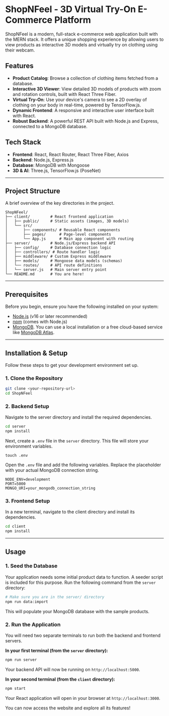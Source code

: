 # ShopNFeel - 3D Virtual Try-On E-Commerce Platform

ShopNFeel is a modern, full-stack e-commerce web application built with the MERN stack. It offers a unique shopping experience by allowing users to view products as interactive 3D models and virtually try on clothing using their webcam.

## Features

- **Product Catalog**: Browse a collection of clothing items fetched from a database.
- **Interactive 3D Viewer**: View detailed 3D models of products with zoom and rotation controls, built with React Three Fiber.
- **Virtual Try-On**: Use your device's camera to see a 2D overlay of clothing on your body in real-time, powered by TensorFlow.js.
- **Dynamic Frontend**: A responsive and interactive user interface built with React.
- **Robust Backend**: A powerful REST API built with Node.js and Express, connected to a MongoDB database.

## Tech Stack

- **Frontend**: React, React Router, React Three Fiber, Axios
- **Backend**: Node.js, Express.js
- **Database**: MongoDB with Mongoose
- **3D & AI**: Three.js, TensorFlow.js (PoseNet)

---

## Project Structure

A brief overview of the key directories in the project.

```
ShopNFeel/
├── client/         # React frontend application
│   ├── public/     # Static assets (images, 3D models)
│   └── src/
│       ├── components/ # Reusable React components
│       ├── pages/      # Page-level components
│       └── App.js      # Main app component with routing
├── server/         # Node.js/Express backend API
│   ├── config/     # Database connection logic
│   ├── controllers/ # Route handler logic
│   ├── middleware/ # Custom Express middleware
│   ├── models/     # Mongoose data models (schemas)
│   └── routes/     # API route definitions
│   └── server.js   # Main server entry point
└── README.md       # You are here!
```

---

## Prerequisites

Before you begin, ensure you have the following installed on your system:
- [Node.js](https://nodejs.org/en/) (v16 or later recommended)
- [npm](https://www.npmjs.com/) (comes with Node.js)
- [MongoDB](https://www.mongodb.com/try/download/community). You can use a local installation or a free cloud-based service like [MongoDB Atlas](https://www.mongodb.com/cloud/atlas).

---

## Installation & Setup

Follow these steps to get your development environment set up.

### 1. Clone the Repository

```bash
git clone <your-repository-url>
cd ShopNFeel
```

### 2. Backend Setup

Navigate to the server directory and install the required dependencies.

```bash
cd server
npm install
```

Next, create a `.env` file in the `server` directory. This file will store your environment variables.

```
touch .env
```

Open the `.env` file and add the following variables. Replace the placeholder with your actual MongoDB connection string.

```env
NODE_ENV=development
PORT=5000
MONGO_URI=your_mongodb_connection_string
```

### 3. Frontend Setup

In a new terminal, navigate to the client directory and install its dependencies.

```bash
cd client
npm install
```

---

## Usage

### 1. Seed the Database

Your application needs some initial product data to function. A seeder script is included for this purpose. Run the following command from the `server` directory:

```bash
# Make sure you are in the server/ directory
npm run data:import
```
This will populate your MongoDB database with the sample products.

### 2. Run the Application

You will need two separate terminals to run both the backend and frontend servers.

**In your first terminal (from the `server` directory):**
```bash
npm run server
```
Your backend API will now be running on `http://localhost:5000`.

**In your second terminal (from the `client` directory):**
```bash
npm start
```
Your React application will open in your browser at `http://localhost:3000`.

You can now access the website and explore all its features!
